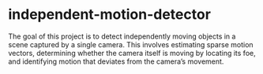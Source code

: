 # independent-motion-detector
The goal of this project is to detect independently moving objects in a scene captured by a single camera. This involves estimating sparse motion vectors, determining whether the camera itself is moving by locating its foe, and identifying motion that deviates from the camera’s movement.
